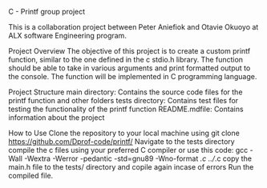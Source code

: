 C - Printf group project

This is a collaboration project between Peter Aniefiok and Otavie Okuoyo at ALX software Engineering program.

Project Overview
The objective of this project is to create a custom printf function, similar to the one defined in the c stdio.h library. The function should be able to take in various arguments and print formatted output to the console. The function will be implemented in C programming language.

Project Structure
main directory: Contains the source code files for the printf function and other folders
tests directory: Contains test files for testing the functionality of the printf function
README.mdfile: Contains information about the project

How to Use
Clone the repository to your local machine using git clone https://github.com/Dprof-code/printf/
Navigate to the tests directory
compile the c files using your preferred C compiler or use this code:
gcc -Wall -Wextra -Werror -pedantic -std=gnu89 -Wno-format *.c ../*.c
copy the main.h file to the tests/ directory and copile again incase of errors
Run the compiled file.
